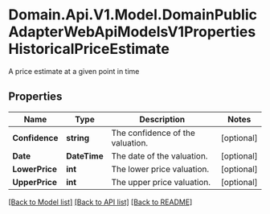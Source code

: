 # Domain.Api.V1.Model.DomainPublicAdapterWebApiModelsV1PropertiesHistoricalPriceEstimate
A price estimate at a given point in time
## Properties

Name | Type | Description | Notes
------------ | ------------- | ------------- | -------------
**Confidence** | **string** | The confidence of the valuation. | [optional] 
**Date** | **DateTime** | The date of the valuation. | [optional] 
**LowerPrice** | **int** | The lower price valuation. | [optional] 
**UpperPrice** | **int** | The upper price valuation. | [optional] 

[[Back to Model list]](../README.md#documentation-for-models) [[Back to API list]](../README.md#documentation-for-api-endpoints) [[Back to README]](../README.md)


